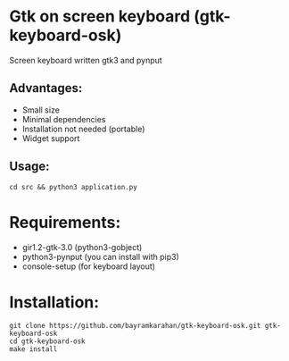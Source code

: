 # Gtk on screen keyboard (gtk-keyboard-osk)

Screen keyboard written gtk3 and pynput

## Advantages:

* Small size
* Minimal dependencies
* Installation not needed (portable)
* Widget support

## Usage:
`cd src && python3 application.py`

# Requirements:

* gir1.2-gtk-3.0 (python3-gobject)
* python3-pynput (you can install with pip3)
* console-setup (for keyboard layout)

# Installation:
```
git clone https://github.com/bayramkarahan/gtk-keyboard-osk.git gtk-keyboard-osk
cd gtk-keyboard-osk
make install
```

